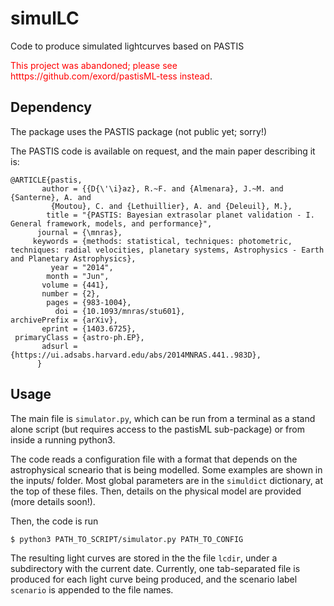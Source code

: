 # simulLC
Code to produce simulated lightcurves based on PASTIS

<span style="color:red">This project was abandoned; please see htttps://github.com/exord/pastisML-tess instead</span>.



## Dependency
The package uses the PASTIS package (not public yet; sorry!)

The PASTIS code is available on request, and the main paper describing it is:

```
@ARTICLE{pastis,
       author = {{D{\'\i}az}, R.~F. and {Almenara}, J.~M. and {Santerne}, A. and
         {Moutou}, C. and {Lethuillier}, A. and {Deleuil}, M.},
        title = "{PASTIS: Bayesian extrasolar planet validation - I. General framework, models, and performance}",
      journal = {\mnras},
     keywords = {methods: statistical, techniques: photometric, techniques: radial velocities, planetary systems, Astrophysics - Earth and Planetary Astrophysics},
         year = "2014",
        month = "Jun",
       volume = {441},
       number = {2},
        pages = {983-1004},
          doi = {10.1093/mnras/stu601},
archivePrefix = {arXiv},
       eprint = {1403.6725},
 primaryClass = {astro-ph.EP},
       adsurl = {https://ui.adsabs.harvard.edu/abs/2014MNRAS.441..983D},
      }
```
    
## Usage
The main file is `simulator.py`, which can be run from a terminal as a stand alone script (but requires access to the pastisML sub-package) or from inside a running python3.

The code reads a configuration file with a format that depends on the astrophysical scneario that is being modelled. Some examples are shown in the inputs/ folder. Most global parameters are in the `simuldict` dictionary, at the top of these files. Then, details on the physical model are provided (more details soon!).

Then, the code is run
```
$ python3 PATH_TO_SCRIPT/simulator.py PATH_TO_CONFIG
```

The resulting light curves are stored in the the file `lcdir`, under a subdirectory with the current date. Currently, one tab-separated file is produced for each light curve being produced, and the scenario label `scenario` is appended to the file names.
